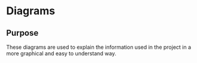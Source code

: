 # Diagrams
## Purpose
These diagrams are used to explain the information used in the project in a more graphical and easy to understand way.

